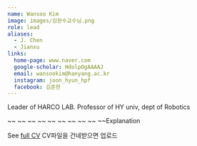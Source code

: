 ```yaml
---
name: Wansoo Kim
image: images/김완수교수님.png
role: lead
aliases:
  - J. Chen
  - Jianxu
links:
  home-page: www.naver.com
  google-scholar: HdolpOgAAAAJ
  email: wansookim@hanyang.ac.kr
  instagram: joon_hyun_hpf
  facebook: 김준현
---
```



Leader of HARCO LAB.
Professor of HY univ, dept of Robotics

~~
~~
~~
~~
~~
~~
~~
~~
~~
~~Explanation


See [full CV](../asset/CV_Jianxu.pdf)  CV파일을 건네받으면 업로드
